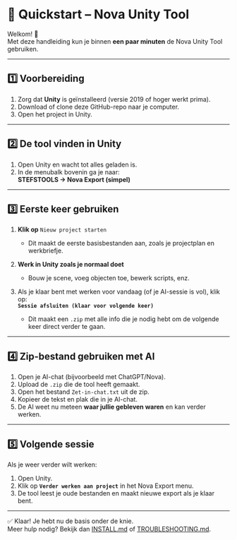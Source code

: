 # 🚀 Quickstart – Nova Unity Tool

Welkom! 🎉  
Met deze handleiding kun je binnen **een paar minuten** de Nova Unity Tool gebruiken.

---

## 1️⃣ Voorbereiding

1. Zorg dat **Unity** is geïnstalleerd (versie 2019 of hoger werkt prima).
2. Download of clone deze GitHub-repo naar je computer.
3. Open het project in Unity.

---

## 2️⃣ De tool vinden in Unity

1. Open Unity en wacht tot alles geladen is.
2. In de menubalk bovenin ga je naar:  
   **STEFSTOOLS → Nova Export (simpel)**

---

## 3️⃣ Eerste keer gebruiken

1. **Klik op** `Nieuw project starten`
   - Dit maakt de eerste basisbestanden aan, zoals je projectplan en werkbriefje.

2. **Werk in Unity zoals je normaal doet**  
   - Bouw je scene, voeg objecten toe, bewerk scripts, enz.

3. Als je klaar bent met werken voor vandaag (of je AI-sessie is vol), klik op:  
   **`Sessie afsluiten (klaar voor volgende keer)`**

   - Dit maakt een `.zip` met alle info die je nodig hebt om de volgende keer direct verder te gaan.

---

## 4️⃣ Zip-bestand gebruiken met AI

1. Open je AI-chat (bijvoorbeeld met ChatGPT/Nova).
2. Upload de `.zip` die de tool heeft gemaakt.
3. Open het bestand `Zet-in-chat.txt` uit de zip.
4. Kopieer de tekst en plak die in je AI-chat.
5. De AI weet nu meteen **waar jullie gebleven waren** en kan verder werken.

---

## 5️⃣ Volgende sessie

Als je weer verder wilt werken:

1. Open Unity.
2. Klik op **`Verder werken aan project`** in het Nova Export menu.
3. De tool leest je oude bestanden en maakt nieuwe export als je klaar bent.

---

✅ Klaar! Je hebt nu de basis onder de knie.  
Meer hulp nodig? Bekijk dan [INSTALL.md](INSTALL.md) of [TROUBLESHOOTING.md](TROUBLESHOOTING.md).
